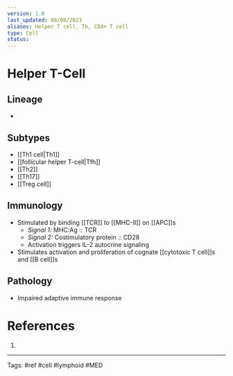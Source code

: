 ```yaml
---
version: 1.0
last_updated: 08/08/2023
aliases: Helper T cell, Th, CD4+ T cell
type: Cell
status: 
---
```


# Helper T-Cell

## Lineage
- 
## Subtypes
- [[Th1 cell|Th1]]
- [[follicular helper T-cell|Tfh]]
- [[Th2]]
- [[Th17]]
- [[Treg cell]]
## Immunology
- Stimulated by binding [[TCR]] to [[MHC-II]] on [[APC]]s
	- *Signal 1:* MHC:Ag :: TCR
	- *Signal 2:* Costimulatory protein :: CD28
	- Activation triggers IL-2 autocrine signaling
- Stimulates activation and proliferation of cognate [[cytotoxic T cell]]s and [[B cell]]s
## Pathology
- Impaired adaptive immune response 

# References
1. 

---
Tags: #ref #cell #lymphoid #MED